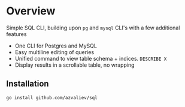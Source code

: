 # Overview

Simple SQL CLI, building upon `pg` and `mysql` CLI's with a few additional features

- One CLI for Postgres and MySQL
- Easy multiline editing of queries
- Unified command to view table schema + indices. `DESCRIBE X`
- Display results in a scrollable table, no wrapping

## Installation

```bash
go install github.com/azvaliev/sql
```
